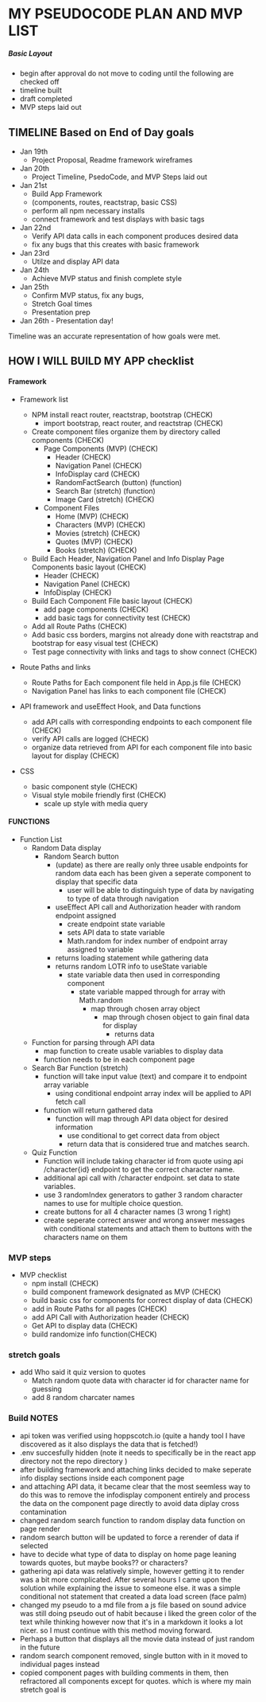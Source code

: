 # MY PSEUDOCODE PLAN AND MVP LIST
##### Basic Layout
- begin after approval do not move to coding until the following are checked off
- timeline built
- draft completed
- MVP steps laid out 

## TIMELINE Based on End of Day goals
-  Jan 19th 
    - Project Proposal, Readme framework wireframes
-  Jan 20th 
    - Project Timeline, PsedoCode, and MVP Steps laid out
-  Jan 21st 
    - Build App Framework 
    - (components, routes, reactstrap, basic CSS)
    - perform all npm necessary installs
    - connect framework and test displays with basic tags
- Jan 22nd 
    - Verify API data calls in each component produces desired data
    - fix any bugs that this creates with basic framework
- Jan 23rd 
    - Utilze and display API data
- Jan 24th 
    - Achieve MVP status and finish complete style
- Jan 25th 
    - Confirm MVP status, fix any bugs,        
    - Stretch Goal times
    - Presentation prep
- Jan 26th - Presentation day!

Timeline was an accurate representation of how goals were met. 

## HOW I WILL BUILD MY APP checklist
#### Framework 
- Framework list
    - NPM install react router, reactstrap, bootstrap (CHECK)
        - import bootstrap, react router, and reactstrap (CHECK)
    - Create component files organize them by directory called components (CHECK)
       - Page Components (MVP)  (CHECK)
            - Header  (CHECK)
            - Navigation Panel (CHECK)
            - InfoDisplay card (CHECK)
            - RandomFactSearch (button) (function)
            - Search Bar (stretch) (function)
            - Image Card (stretch) (CHECK)
        - Component Files
            - Home (MVP) (CHECK)
            - Characters (MVP) (CHECK)
           - Movies (stretch) (CHECK)
            - Quotes (MVP) (CHECK)
            - Books (stretch) (CHECK)
    - Build Each Header, Navigation Panel and Info Display Page Components basic layout  (CHECK)
        - Header (CHECK)
        - Navigation Panel (CHECK)
        - InfoDisplay  (CHECK)
    - Build Each Component File basic layout (CHECK)
        - add page components  (CHECK)
        - add basic tags for connectivity test (CHECK)
    - Add all Route Paths  (CHECK)
    - Add basic css borders, margins not already done with reactstrap and bootstrap for easy visual test (CHECK)
    - Test page connectivity with links and <h> tags to show connect (CHECK)

- Route Paths and links
    - Route Paths for Each component file held in App.js file  (CHECK)
    - Navigation Panel has links to each component file (CHECK)
    
- API framework and useEffect Hook, and Data functions 
    - add API calls with corresponding endpoints to each component file (CHECK)
    - verify API calls are logged  (CHECK)
    - organize data retrieved from API for each component file into basic layout for display (CHECK)
    
- CSS 
    - basic component style  (CHECK)
    - Visual style mobile friendly first (CHECK)
        - scale up style with media query 

#### FUNCTIONS 
- Function List
    - Random Data display
        - Random Search button
            - (update) as there are really only three usable endpoints for random data each has been given a seperate component to display that specific data 
                - user will be able to distinguish type of data by navigating to type of data through navigation 
            - useEffect API call and Authorization header with random endpoint assigned
                - create endpoint state variable 
                - sets API data to state variable
                - Math.random for index number of endpoint array assigned to variable
            - returns loading statement while gathering data
            - returns random LOTR info to useState variable
                - state variable data then used in corresponding component
                    - state variable mapped through for array with Math.random
                        - map through chosen array object 
                            - map through chosen object to gain final data for display
                                - returns data 
    - Function for parsing through API data
        - map function to create usable variables to display data
        - function needs to be in each component page
    - Search Bar Function (stretch)
        - function will take input value (text) and compare it to endpoint array variable 
            - using conditional endpoint array index will be applied to API fetch call
        - function will return gathered data  
            - function will map through API data object for desired information
                - use conditional to get correct data from object 
                - return data that is considered true and matches search.    
    - Quiz Function
        - Function will include taking character id from quote using api /character{id} endpoint to get the correct character name. 
        - additional api call with /character endpoint. set data to state variables. 
        - use 3 randomIndex generators to gather 3 random character names to use for multiple choice question. 
        - create buttons for all 4 character names (3 wrong 1 right)
        - create seperate correct answer and wrong answer messages with conditional statements and attach them to buttons with the characters name on them 
 

### MVP steps
- MVP checklist
    - npm install (CHECK)
    - build component framework designated as MVP (CHECK)
    - build basic css for components for correct display of data (CHECK)
    - add in Route Paths for all pages (CHECK)
    - add API Call with Authorization header (CHECK)
    - Get API to display data (CHECK)
    - build randomize info function(CHECK)
### stretch goals 
- add Who said it quiz version to quotes
    - Match random quote data with character id for character name for guessing 
    - add 8 random charcater names 

### Build NOTES 
- api token was verified using hoppscotch.io (quite a handy tool I have discovered as it also displays the data that is fetched!)
- .env succesfully hidden (note it needs to specifically be in the react app directory not the repo directory  )
- after building framework and attaching links decided to make seperate info display sections inside each component page
- and attaching API data, it became clear that the most seemless way to do this was to remove the infodisplay component entirely and process the data on the component page directly to avoid data diplay cross contamination
- changed random search function to random display data function on page render 
- random search button will be updated to force a rerender of data if selected 
- have to decide what type of data to display on home page leaning towards quotes, but maybe books?? or characters?
- gathering api data was relatively simple, however getting it to render was a bit more complicated. After several hours I came upon the solution while explaining the issue to someone else. it was a simple conditional not statement that created a data load screen (face palm)
- changed my pseudo to a md file from a js file based on sound advice was still doing pseudo out of habit because i liked the green color of the text while thinking however now that it's in a markdown it looks a lot nicer. so I must continue with this method moving forward. 
- Perhaps a button that displays all the movie data instead of just random in the future  
- random search component removed, single button with in it moved to individual pages instead 
- copied component pages with building comments in them, then refractored all components except for quotes. which is where my main stretch goal is 
